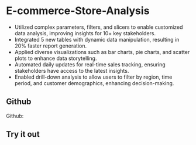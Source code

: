 # E-commerce-Store-Analysis
-  Utilized complex parameters, filters, and slicers to enable customized data analysis, improving insights for 10+
key stakeholders.
-  Integrated 5 new tables with dynamic data manipulation, resulting in 20% faster report generation.
- Applied diverse visualizations such as bar charts, pie charts, and scatter plots to enhance data storytelling.
- Automated daily updates for real-time sales tracking, ensuring stakeholders have access to the latest insights.
- Enabled drill-down analysis to allow users to filter by region, time period, and customer demographics, enhancing
decision-making.

  
## Github
Github: 

## Try it out

